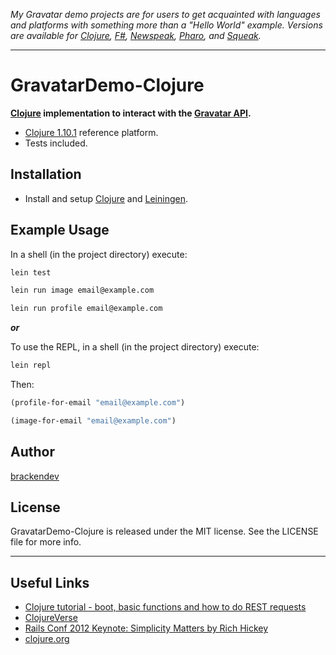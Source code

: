 _My Gravatar demo projects are for users to get acquainted with languages and platforms with something more than a "Hello World" example. Versions are available for [Clojure](https://github.com/brackendev/GravatarDemo-Clojure), [F#](https://github.com/brackendev/GravatarDemo-FSharp), [Newspeak](https://github.com/brackendev/GravatarDemo-Newspeak), [Pharo](https://github.com/brackendev/GravatarDemo-Pharo), and [Squeak](https://github.com/brackendev/GravatarDemo-Squeak)._

- - -

GravatarDemo-Clojure
====================

**[Clojure](https://www.clojure.org/) implementation to interact with the [Gravatar API](https://en.gravatar.com/site/implement/).**

* [Clojure 1.10.1](https://www.clojure.org/) reference platform.
* Tests included.

## Installation

* Install and setup [Clojure](https://www.clojure.org/) and [Leiningen](https://leiningen.org).

## Example Usage

In a shell (in the project directory) execute:

```bash
lein test
```

```bash
lein run image email@example.com
```

```bash
lein run profile email@example.com
```

***or***

To use the REPL, in a shell (in the project directory) execute:

```bash
lein repl
```

Then:

```clojure
(profile-for-email "email@example.com")
```

```clojure
(image-for-email "email@example.com")
```

## Author

[brackendev](https://www.github.com/brackendev)

## License

GravatarDemo-Clojure is released under the MIT license. See the LICENSE file for more info.

- - -

## Useful Links

* [Clojure tutorial - boot, basic functions and how to do REST requests](https://joaoptrindade.com/clojure-tutorial-part-1-http-requests)
* [ClojureVerse](https://clojureverse.org/)
* [Rails Conf 2012 Keynote: Simplicity Matters by Rich Hickey](https://www.youtube.com/watch?v=rI8tNMsozo0)
* [clojure.org](https://www.clojure.org/)
